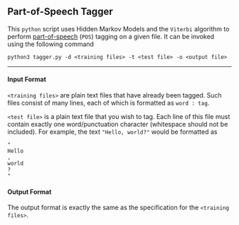 ## Part-of-Speech Tagger

This `python` script uses Hidden Markov Models and the `Viterbi` algorithm to perform [part-of-speech](https://en.wikipedia.org/wiki/Part-of-speech_tagging) (`POS`) tagging on a given file. It can be invoked using the following command

```
python3 tagger.py -d <training files> -t <test file> -o <output file>
```

---

#### Input Format

`<training files>` are plain text files that have already been tagged. Such files consist of many lines, each of which is formatted as `word : tag`.

`<test file>` is a plain text file that you wish to tag. Each line of this file must contain exactly one word/punctuation character (whitespace should not be included). For example, the text `"Hello, world?"` would be formatted as
```
"
Hello
,
world
?
"
```

#### Output Format

The output format is exactly the same as the specification for the `<training files>`.